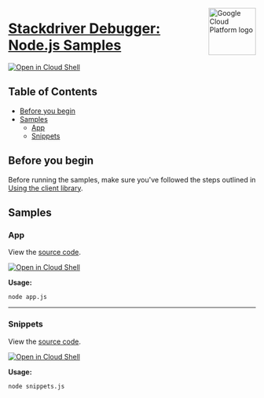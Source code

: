 [//]: # "This README.md file is auto-generated, all changes to this file will be lost."
[//]: # "To regenerate it, use `python -m synthtool`."
<img src="https://avatars2.githubusercontent.com/u/2810941?v=3&s=96" alt="Google Cloud Platform logo" title="Google Cloud Platform" align="right" height="96" width="96"/>

# [Stackdriver Debugger: Node.js Samples](https://github.com/googleapis/cloud-debug-nodejs)

[![Open in Cloud Shell][shell_img]][shell_link]



## Table of Contents

* [Before you begin](#before-you-begin)
* [Samples](#samples)
  * [App](#app)
  * [Snippets](#snippets)

## Before you begin

Before running the samples, make sure you've followed the steps outlined in
[Using the client library](https://github.com/googleapis/cloud-debug-nodejs#using-the-client-library).

## Samples



### App

View the [source code](https://github.com/googleapis/cloud-debug-nodejs/blob/master/samples/app.js).

[![Open in Cloud Shell][shell_img]](https://console.cloud.google.com/cloudshell/open?git_repo=https://github.com/googleapis/cloud-debug-nodejs&page=editor&open_in_editor=samples/app.js,samples/README.md)

__Usage:__


`node app.js`


-----




### Snippets

View the [source code](https://github.com/googleapis/cloud-debug-nodejs/blob/master/samples/snippets.js).

[![Open in Cloud Shell][shell_img]](https://console.cloud.google.com/cloudshell/open?git_repo=https://github.com/googleapis/cloud-debug-nodejs&page=editor&open_in_editor=samples/snippets.js,samples/README.md)

__Usage:__


`node snippets.js`






[shell_img]: https://gstatic.com/cloudssh/images/open-btn.png
[shell_link]: https://console.cloud.google.com/cloudshell/open?git_repo=https://github.com/googleapis/cloud-debug-nodejs&page=editor&open_in_editor=samples/README.md
[product-docs]: https://cloud.google.com/debugger
